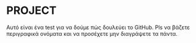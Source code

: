 # PROJECT
Αυτό είναι ένα test για να δούμε πώς δουλεύει το GitHub. Pls να βάζετε περιγραφικά ονόματα και να προσέχετε μην διαγράψετε τα πάντα.

